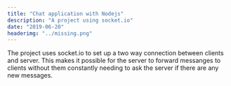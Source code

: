 ```yaml
---
title: "Chat application with Nodejs"
description: "A project using socket.io"
date: "2019-06-20"
headerimg: "../missing.png"
---
```

The project uses socket.io to set up a two way connection between clients and server. This makes it possible for the server to forward messanges to clients without them constantly needing to ask the server if there are any new messages.


